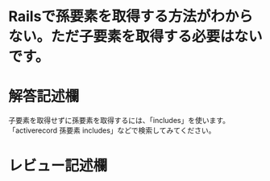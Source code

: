 # Railsで孫要素を取得する方法がわからない。ただ子要素を取得する必要はないです。
# 解答記述欄
子要素を取得せずに孫要素を取得するには、「includes」を使います。
「activerecord 孫要素 includes」などで検索してみてください。


# レビュー記述欄
